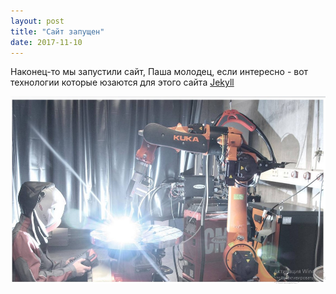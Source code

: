 ```yaml
---
layout: post
title: "Сайт запущен"
date: 2017-11-10
---
```


Наконец-то мы запустили сайт, Паша молодец, если интересно - вот технологии которые юзаются для этого сайта [Jekyll](http://jekyllrb.com) 


<img src="/assets/img/MainImage.jpg" height="300" width="600" />